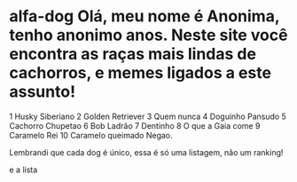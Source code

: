 # alfa-dog Olá, meu nome é Anonima, tenho anonimo anos. Neste site você encontra as raças mais lindas de cachorros, e memes ligados a este assunto!


1 Husky Siberiano
2 Golden Retriever
3 Quem nunca
4 Doguinho Pansudo
5 Cachorro Chupetao
6 Bob Ladrão
7 Dentinho
8 O que a Gaia come
9 Caramelo Rei
10 Caramelo queimado Negao.

Lembrandi que cada dog é único, essa é só uma listagem, não um ranking!

e a lista
